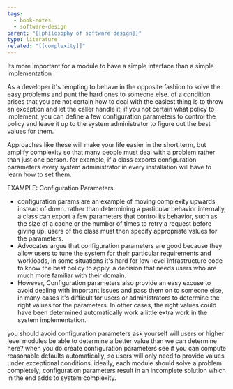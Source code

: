 ```yaml
---
tags:
  - book-notes
  - software-design
parent: "[[philosophy of software design]]"
type: literature
related: "[[complexity]]"
---
```

Its more important for a module to have a simple interface than a simple implementation

As a developer it's tempting to behave in the opposite fashion to solve the easy problems and punt the hard ones to someone else. of a condition arises that you are not certain how to deal with the easiest thing is to throw an exception and let the caller handle it, if you not certain what policy to implement, you can define a few configuration parameters to control the policy and leave it up to the system administrator to figure out the best values for them.

Approaches like these will make your life easier in the short term, but amplify complexity so that many people must deal with a problem rather than just one person. for example, if a class exports configuration parameters every system administrator in every installation will have to learn how to set them.

EXAMPLE: Configuration Parameters.
- configuration params are an example of moving complexity upwards instead of down. rather than determining a particular behavior internally, a class can export a few parameters that control its behavior, such as the size of a cache or the number of times to retry a request before giving up. users of the class must then specify appropriate values for the parameters.
- Advocates argue that configuration parameters are good because they allow users to tune the system for their particular requirements and workloads, in some situations it's hard for low-level infrastructure code to know the best policy to apply, a decision that needs users who are much more familiar with their domain.
- However, Configuration parameters also provide an easy excuse to avoid dealing with important issues and pass them on to someone else, in many cases it's difficult for users or administrators to determine the right values for the parameters. In other cases, the right values could have been determined automatically work a little extra work in the system implementation.

you should avoid configuration parameters ask yourself will users or higher level modules be able to determine a better value than we can determine here? when you do create configuration parameters see if you can compute reasonable defaults automatically, so users will only need to provide values under exceptional conditions. ideally, each module should solve a problem completely; configuration parameters result in an incomplete solution which in the end adds to system complexity.
